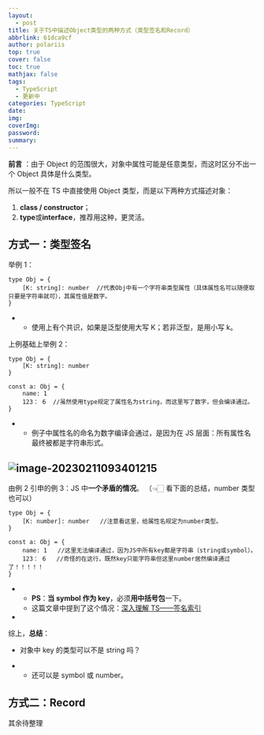```yaml
---
layout:
  - post
title: 关于TS中描述Object类型的两种方式（类型签名和Record）
abbrlink: 61dca9cf
author: polariis
top: true
cover: false
toc: true
mathjax: false
tags:
  - TypeScript
  - 更新中
categories: TypeScript
date:
img:
coverImg:
password:
summary:
---
```


**前言** ：由于 Object 的范围很大，对象中属性可能是任意类型，而这时区分不出一个 Object 具体是什么类型。

所以一般不在 TS 中直接使用 Object 类型，而是以下两种方式描述对象：

1. **class / constructor**；
2. **type**或**interface**，推荐用这种，更灵活。

## 方式一：类型签名

举例 1：

```
type Obj = {
    [K: string]: number  //代表Obj中有一个字符串类型属性（具体属性名可以随便取只要是字符串就可），其属性值是数字。
}
```

- - 使用上有个共识，如果是泛型使用大写 K；若非泛型，是用小写 k。

上例基础上举例 2：

```
type Obj = {
    [K: string]: number
}

const a: Obj = {
    name: 1
    123： 6  //虽然使用type规定了属性名为string，而这里写了数字，但会编译通过。
}
```

- - 例子中属性名的命名为数字编译会通过，是因为在 JS 层面：所有属性名最终被都是字符串形式。

## ![image-20230211093401215](C:/Users/%E5%A4%B1%E9%A2%91%E6%9C%AC%E4%BA%BA/AppData/Roaming/Typora/typora-user-images/image-20230211093401215.png)

由例 2 引申的例 3：JS 中**一个矛盾的情况**。 （👈🏻 看下面的总结，number 类型也可以）

```
type Obj = {
    [K: number]: number   //注意看这里，给属性名规定为number类型。
}

const a: Obj = {
    name: 1   //这里无法编译通过，因为JS中所有key都是字符串（string或symbol）。
    123： 6   //奇怪的在这行，既然key只能字符串但这里number居然编译通过了！！！！！
}
```

- - **PS**：**当 symbol 作为 key**，必须**用中括号包**一下。
  - 这篇文章中提到了这个情况：[深入理解 TS——签名索引](https://jkchao.github.io/typescript-book-chinese/typings/indexSignatures.html#typescript-索引签名)

-

综上，**总结**：

- 对象中 key 的类型可以不是 string 吗？

- - 还可以是 symbol 或 number。

## 方式二：Record

其余待整理
